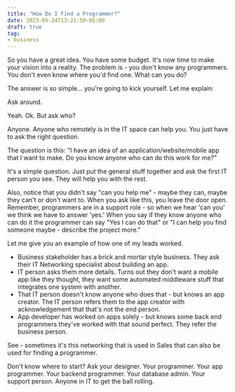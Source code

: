 ```yaml
---
title: "How Do I Find a Programmer?"
date: 2023-05-24T13:21:50-05:00
draft: true
tag:
- business
---
```

So you have a great idea. You have some budget. It's now time to make your vision into a reality. The problem is - you don't know any programmers. You don't even know where you'd find one. What can you do? 

The answer is so simple... you're going to kick yourself. Let me explain:

<!--more-->

Ask around.

Yeah. Ok. But ask who?

Anyone. Anyone who remotely is in the IT space can help you.  You just have to ask the right question.

The question is this: "I have an idea of an application/website/mobile app that I want to make. Do you know anyone who can do this work for me?"

It's a simple question. Just put the general stuff together and ask the first IT person you see.  They will help you with the rest.

Also, notice that you didn't say "can you help me" - maybe they can, maybe they can't or don't want to. When you ask like this, you leave the door open. Remember, programmers are in a support role - so when we hear 'can you' we think we have to answer 'yes.'  When you say if they know anyone who can do it the programmer can say "Yes I can do that" or "I can help you find someone maybe - describe the project more."

Let me give you an example of how one of my leads worked.

* Business stakeholder has a brick and mortar style business. They ask their IT Networking specialist about building an app.
* IT person asks them more details. Turns out they don't want a mobile app like they thought, they want some automated middleware stuff that integrates one system with another.
* That IT person doesn't know anyone who does that - but knows an app creator. The IT person refers them to the app creator with acknowledgement that that's not the end person.
* App developer has worked on apps solely - but knows some back end programmers they've worked with that sound perfect. They refer the business person.

See - sometimes it's this networking that is used in Sales that can also be used for finding a programmer. 

Don't know where to start? Ask your designer. Your programmer. Your app programmer. Your backend programmer. Your database admin. Your support person. Anyone in IT to get the ball rolling.
